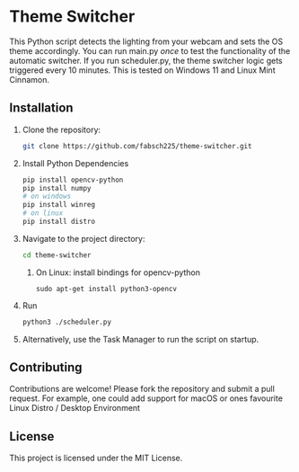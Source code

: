 # Theme Switcher

This Python script detects the lighting from your webcam and sets the OS theme accordingly. 
You can run main.py *once* to test the functionality of the automatic switcher. 
If you run scheduler.py, the theme switcher logic gets triggered every 10 minutes.
This is tested on Windows 11 and Linux Mint Cinnamon.

## Installation

1. Clone the repository:
    ```sh
    git clone https://github.com/fabsch225/theme-switcher.git
    ```
2. Install Python Dependencies
    ```sh
    pip install opencv-python
    pip install numpy
   # on windows
   pip install winreg
   # on linux
   pip install distro
    ```
3. Navigate to the project directory:
    ```sh
    cd theme-switcher
    ```
   1. On Linux: install bindings for opencv-python
      ```shell
      sudo apt-get install python3-opencv
      ```
4. Run
    ```sh
    python3 ./scheduler.py
    ```
5. Alternatively, use the Task Manager to run the script on startup.

## Contributing

Contributions are welcome! Please fork the repository and submit a pull request.
For example, one could add support for macOS or ones favourite Linux Distro / Desktop Environment

## License

This project is licensed under the MIT License.